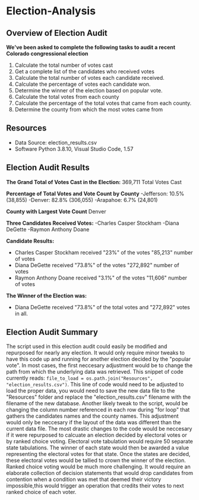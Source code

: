 # Election-Analysis

## Overview of Election Audit
**We've been asked to complete the following tasks to audit a recent Colorado congressional election**
1. Calculate the total number of votes cast
2. Get a complete list of the candidates who received votes
3. Calculate the total number of votes each candidate received. 
4. Calculate the percentage of votes each candidate won.
5. Determine the winner of the election based on popular vote.
6. Calculate the total votes from each county
7. Calculate the percentage of the total votes that came from each county.
8. Determine the county from which the most votes came from

## Resources
- Data Source: election_results.csv
- Software Python 3.8.10, Visual Studio Code, 1.57

## Election Audit Results
**The Grand Total of Votes Cast in the Election:**
369,711 Total Votes Cast

**Percentage of Total Votes and Vote Count by County**
-Jefferson: 10.5% (38,855)
-Denver: 82.8% (306,055)
-Arapahoe: 6.7% (24,801)

**County with Largest Vote Count**
Denver

**Three Candidates Received Votes:**
-Charles Casper Stockham
-Diana DeGette
-Raymon Anthony Doane

**Candidate Results:**
- Charles Casper Stockham received "23%" of the votes "85,213" number of votes
- Diana DeGette  received "73.8%" of the votes "272,892" number of votes
- Raymon Anthony Doane received "3.1%" of the votes "11,606" number of votes

**The Winner of the Election was:**
- Diana DeGette received "73.8%" of the total votes and "272,892" votes in all.

## Election Audit Summary
The script used in this election audit could easily be modified and repurposed for nearly any election. It would only require minor tweaks to have this code up and running for another election decided by the "popular vote". In most cases, the first neccesary adjustment would be to change the path from which the underlying data was retrieved. This snippet of code currently reads: `file_to_load = os.path.join("Resources", "election_results.csv")`.  This line of code would need to be adjusted to load the proper data, you would need to save the new data file to the "Resources" folder and replace the "election_results.csv" filename with the filename of the new database. Another likely tweak to the script, would be changing the column number referenced in each row during "for loop" that gathers the candidates names and the county names. This adjustment would only be neccesary if the layout of the data was different than the current data file. The most drastic changes to the code would be neccesary if it were repurposed to calcuate an election decided by electoral votes or by ranked choice voting. Electoral vote tabulation would require 50 separate state tabulations. The winner of each state would then be awarded a value representing the electoral votes for that state. Once the states are decided, these electoral votes would be tallied to crown the winner of the election. Ranked choice voting would be much more challenging. It would require an elaborate collection of decision statements that would drop candidates from contention when a condition was met that deemed their victory impossible,this would trigger an operation that credits their votes to next ranked choice of each voter. 